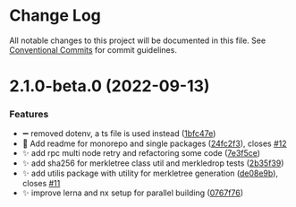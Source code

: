 # Change Log

All notable changes to this project will be documented in this file.
See [Conventional Commits](https://conventionalcommits.org) for commit guidelines.

# 2.1.0-beta.0 (2022-09-13)


### Features

* :heavy_minus_sign: removed dotenv, a ts file is used instead ([1bfc47e](https://github.com/bitsongofficial/bitsongjs/packages/utils/commit/1bfc47e5f083a4918d671420c6ad2c5a25c32ca1))
* :memo: Add readme for monorepo and single packages ([24fc2f3](https://github.com/bitsongofficial/bitsongjs/packages/utils/commit/24fc2f361e85d7b727b55a6e26c76f7b14e70512)), closes [#12](https://github.com/bitsongofficial/bitsongjs/packages/utils/issues/12)
* :sparkles: add rpc multi node retry and refactoring some code ([7e3f5ce](https://github.com/bitsongofficial/bitsongjs/packages/utils/commit/7e3f5cea87443aa146a64caeaa1531d5f1a8333a))
* :sparkles: add sha256 for merkletree class util and merkledrop tests ([2b35f39](https://github.com/bitsongofficial/bitsongjs/packages/utils/commit/2b35f39ed3efaee25bb26f92106f4534c6fb9fe3))
* :sparkles: add utilis package with utility for merkletree generation ([de08e9b](https://github.com/bitsongofficial/bitsongjs/packages/utils/commit/de08e9be2023249edf9288b6de01871853aee777)), closes [#11](https://github.com/bitsongofficial/bitsongjs/packages/utils/issues/11)
* :sparkles: improve lerna and nx setup for parallel building ([0767f76](https://github.com/bitsongofficial/bitsongjs/packages/utils/commit/0767f767acad32a6a10c54f3c19055a9ae337ac5))
